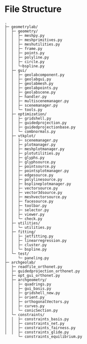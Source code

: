 # File Structure


``` { .sh .no-copy }
.
├─ geometrylab/
│  ├─ geometry/
│  │  ├─ meshpy.py
│  │  ├─ meshprimitives.py
│  │  ├─ meshutilities.py
│  │  ├─ frame.py
│  │  ├─ points.py
│  │  ├─ polyline.py
│  │  ├─ circle.py
│  │  └─bspline.py
│  ├─ gui/
│  │  ├─ geolabcomponent.py
│  │  ├─ geolabgui.py
│  │  ├─ geolabmesh.py
│  │  ├─ geolabpoints.py
│  │  ├─ geolabscene.py
│  │  ├─ handler.py
│  │  ├─ multiscenemanager.py
│  │  ├─ scenemanager.py
│  │  └─ tools.py
│  ├─ optimization/
│  │  ├─ gridshell.py
│  │  ├─ guidedprojection.py
│  │  ├─ guidedprojectionbase.py
│  │  └─ combnormals.py
│  ├─ vtkplot/
│  │  ├─ scenemanager.py
│  │  ├─ plotmanager.py
│  │  ├─ meshplotmanager.py
│  │  ├─ plotutilities.py
│  │  ├─ glyphs.py
│  │  ├─ glyphsource.py
│  │  ├─ pointsource.py
│  │  ├─ pointsplotmanager.py
│  │  ├─ edgesource.py
│  │  ├─ polylinesource.py
│  │  ├─ bsplineplotmanager.py
│  │  ├─ vectorsource.py
│  │  ├─ vector3dsource.py
│  │  ├─ meshvectorsource.py
│  │  ├─ facesource.py
│  │  ├─ toolbar.py
│  │  ├─ selector.py
│  │  ├─ viewer.py
│  │  └─ check.py
│  ├─ utilities/
│  │  └─ utilities.py
│  ├─ fitting/
│  │  ├─ jetfitting.py
│  │  ├─ linearregression.py
│  │  ├─ cluster.py
│  │  └─ bspline.py
│  └─ test/
│     └─ paneling.py
├─ archgeolab/
│  ├─ readfile_orthonet.py
│  ├─ guidedprojection_orthonet.py
│  ├─ opt_gui_orthonet.py
│  ├─ archgeometry/
│  │  ├─ quadrings.py
│  │  ├─ gui_basis.py
│  │  ├─ gridshell_new.py
│  │  ├─ orient.py
│  │  ├─ orthogonalVectors.py
│  │  ├─ curves.py
│  │  └─ conicSection.py
│  └─ constraints/
│  │  ├─ constraints_basis.py
│  │  ├─ constraints_net.py
│  │  ├─ constraints_fairness.py
│  │  ├─ constraints_glide.py
      └─ constraints_equilibrium.py
```

<!-- ## geometrylab

## archgeolab
### readfile_orthonet
### opt_gui_orthonet
### guidedprojection_orthonet

### archgeometry
#### quadrings
#### orient
#### curves
#### conicSection
#### orthogonalVectors
#### gridshell_new
#### gui_basic
### constraints
#### constraints_basic
#### constraints_net
#### constraints_fairness
#### constraints_glide
#### constraints_equilibrium -->